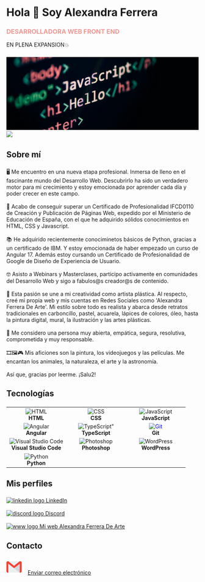 <h1 align="left">Hola 👋 Soy Alexandra Ferrera</h1>
<h3 style="color:#f39792">DESARROLLADORA WEB FRONT END </h3>
<p>EN PLENA EXPANSION💥</p>

###

<img src="imgportada2.webp">
<img src="imagen importada.png">

###

<h2 color="#9ebaa3" align="left">Sobre mí</h2>

###

<p align="left">🖥 Me encuentro en una nueva etapa profesional. Inmersa de lleno en el fascinante mundo del Desarrollo Web. Descubrirlo ha sido un verdadero motor para mi crecimiento y estoy emocionada por aprender cada día y poder crecer en este campo.
  <br><br>📑 Acabo de conseguir superar un Certificado de Profesionalidad IFCD0110 de Creación y Publicación de Páginas Web, expedido por el Ministerio de Educación de España, con el que he adquirido sólidos conocimientos en HTML, CSS y Javascript.
   <br><br>📚 He adquirido recientemente conociminetos básicos de Python, gracias a un certificado de IBM. Y estoy emocionada de haber empezado un curso de Angular 17. Además estoy cursando un Certificado de Profesionalidad de Google de Diseño de Experiencia de Usuario.
  <br><br>🤓 Asisto a Webinars y Masterclases, participo activamente en comunidades del Desarrollo Web y sigo a fabulos@s creador@s de contenido. 
  <br><br>🎨  Esta pasión se une a mi creatividad como artista plástica. Al respecto, creé mi propia web y mis cuentas en Redes Sociales como 'Alexandra Ferrera De Arte'. Mi estilo sobre todo es realista y abarca desde retratos tradicionales en carboncillo, pastel, acuarela, lápices de colores, óleo, hasta la pintura digital, mural, la ilustración y las artes plásticas.
  <br><br>👩 Me considero una persona muy abierta, empática, segura, resolutiva, comprometida y muy responsable.
  <br><br>🎞🖼🎮 Mis aficiones son la pintura, los videojuegos y las películas. Me encantan los animales, la naturaleza, el arte y la astronomía.<br><br>Así que, gracias por leerme. ¡Salu2!</p>

###

<h2 align="left">Tecnologías</h2>

###

<table align="center">
  <tr>
    <td align="center" width="33%">
      <img src="https://img.icons8.com/color/48/000000/html-5.png" alt="HTML" width="35" height="35"/><br/><b>HTML</b>
    </td>
    <td align="center" width="33%">
      <img src="https://img.icons8.com/color/48/000000/css3.png" alt="CSS" width="35" height="35"/><br/><b>CSS</b>
    </td>
    <td align="center" width="33%">
      <img src="https://img.icons8.com/color/48/000000/javascript.png" alt="JavaScript" width="35" height="35"/><br/><b>JavaScript</b>
    </td>
  </tr>
  
  <tr>
    <td align="center" width="33%">
      <img src="https://img.icons8.com/color/48/000000/angularjs.png" alt="Angular" width="35" height="35"/><br/><b>Angular</b>
    </td>
    <td align="center" width="33%">
      <img src="https://img.icons8.com/color/48/000000/typescript.png" alt=TypeScript" width="35" height="35"/><br/><b>TypeScript</b>
    </td>
    <td align="center" width="33%">
      <img src="https://img.icons8.com/ios-filled/50/0000FF/git.png" alt="Git" width="35" height="35" style="color: #0000FF;"/><br/><b>Git</b>
    </td>
  </tr>
  
  <tr>
    <td align="center" width="33%">
      <img src="https://img.icons8.com/color/48/000000/visual-studio-code-2019.png" alt="Visual Studio Code" width="35" height="35"/><br/><b>Visual Studio Code</b>
    </td>
    <td align="center" width="33%">
      <img src="https://img.icons8.com/color/48/000000/adobe-photoshop.png" alt="Photoshop" width="35" height="35"/><br/><b>Photoshop</b>
    </td>
    <td align="center" width="33%">
      <img src="https://img.icons8.com/color/48/000000/wordpress.png" alt="WordPress" width="35" height="35"/><br/><b>WordPress</b>
    </td>
  </tr>
  
  <tr>
     <td align="center" width="33%">
      <img src="https://img.icons8.com/color/48/000000/python.png" alt="Python" width="35" height="35"/><br/><b>Python</b>
    </td>
  </tr>
  

</table>

###

<h2 align="left">Mis perfiles</h2>

###

<div align="left">
  <a href="https://www.linkedin.com/in/alexandra-ferrera-arenas/" target="_blank">
    <img src="https://cdn.jsdelivr.net/gh/devicons/devicon@latest/icons/linkedin/linkedin-original.svg" height="40" alt="linkedin logo" />
    LinkedIn
  </a>
     <br><br>
  <a href="https://discord.com/users/818988764508061746" target="_blank">
    <img src="https://raw.githubusercontent.com/maurodesouza/profile-readme-generator/master/src/assets/icons/social/discord/default.svg" height="40" alt="discord logo" />
    Discord
  </a>
  <br><br>
  <a href="https://alexandraferrera-dearte.com/" target="_blank">
    <img src="https://github.com/iSaan86/iSaan86/assets/161147228/d3c6624f-bfbf-4bfd-9899-6f0896d5c54e" height="40" alt="www logo" />
    Mi web Alexandra Ferrera De Arte
  </a>
</div>

###

<h2 align="left">Contacto</h2>

###

<div align="left">
  <p>
    <img src="gmail.png" height="40" alt="abrir gmail"/>
    <span>&nbsp;&nbsp;</span>
    <a href="mailto:sandraferreraarenas@gmail.com">Enviar correo electrónico</a>
  </p>
</div>

###
